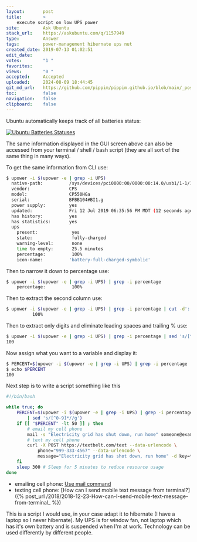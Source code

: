 ```yaml
---
layout:       post
title:        >
    execute script on low UPS power
site:         Ask Ubuntu
stack_url:    https://askubuntu.com/q/1157949
type:         Answer
tags:         power-management hibernate ups nut
created_date: 2019-07-13 01:02:51
edit_date:    
votes:        "1 "
favorites:    
views:        "0 "
accepted:     Accepted
uploaded:     2024-08-09 18:44:45
git_md_url:   https://github.com/pippim/pippim.github.io/blob/main/_posts/2019/2019-07-13-execute-script-on-low-UPS-power.md
toc:          false
navigation:   false
clipboard:    false
---
```


Ubuntu automatically keeps track of all batteries status:

[![Ubuntu Batteries Statuses][1]][1]

The same information displayed in the GUI screen above can also be accessed from your terminal / shell / bash script (they are all sort of the same thing in many ways).



To get the same information from CLI use:

``` bash
$ upower -i $(upower -e | grep -i UPS)
  native-path:          /sys/devices/pci0000:00/0000:00:14.0/usb1/1-1/1-1.2/1-1.2:1.0/usbmisc/hiddev2
  vendor:               CPS
  model:                CP550HGa
  serial:               BFBB104#BI1.g
  power supply:         yes
  updated:              Fri 12 Jul 2019 06:35:56 PM MDT (12 seconds ago)
  has history:          yes
  has statistics:       yes
  ups
    present:             yes
    state:               fully-charged
    warning-level:       none
    time to empty:       25.5 minutes
    percentage:          100%
    icon-name:          'battery-full-charged-symbolic'
```

Then to narrow it down to percentage use:

``` bash
$ upower -i $(upower -e | grep -i UPS) | grep -i percentage
    percentage:          100%
```

Then to extract the second column use:

``` bash
$ upower -i $(upower -e | grep -i UPS) | grep -i percentage | cut -d':' -f2
          100%
```

Then to extract only digits and eliminate leading spaces and trailing % use:

``` bash
$ upower -i $(upower -e | grep -i UPS) | grep -i percentage | sed 's/[^0-9]*//g'
100
```

Now assign what you want to a variable and display it:

``` bash
$ PERCENT=$(upower -i $(upower -e | grep -i UPS) | grep -i percentage | sed 's/[^0-9]*//g')
$ echo $PERCENT
100
```

Next step is to write a script something like this

``` bash
#!/bin/bash

while true; do
    PERCENT=$(upower -i $(upower -e | grep -i UPS) | grep -i percentage \
        | sed 's/[^0-9]*//g')
    if [[ "$PERCENT" -lt 50 ]] ; then
        # email my cell phone
        mail -s "Electricity grid has shut down, run home" someone@example.com
        # text my cell phone
        curl -X POST https://textbelt.com/text --data-urlencode \
            phone="999-333-4567" --data-urlencode \
            message="Electricity grid has shot down, run home" -d key=textbelt
    fi
    sleep 300 # Sleep for 5 minutes to reduce resource usage
done
```

- emailing cell phone: [Use mail command](https://www.binarytides.com/linux-mail-command-examples/)
- texting cell phone: [How can I send mobile text message from terminal?]({% post_url /2018/2018-12-23-How-can-I-send-mobile-text-message-from-terminal_ %})

This is a script I would use, in your case adapt it to hibernate (I have a laptop so I never hibernate). My UPS is for window fan, not laptop which has it's own battery and is suspended when I'm at work. Technology can be used differently by different people.

  [1]: https://pippim.github.io/assets/img/posts/2019/z8aMp.png





